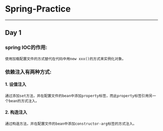 Spring-Practice
===
---
Day 1
---
### spring IOC的作用:<br>
    使用加载配置文件的方式替代在代码中用new xxx()的方式来实例化对象。

### 依赖注入有两种方式:<br>

#### 1. 设值注入
    通过添加set方法，并在配置文件的bean中添加property标签，而此property标签引用另一个bean的方式注入。
#### 2. 构造注入
    通过构造方法，并在配置文件的bean中添加constructor-arg标签的方式注入。
